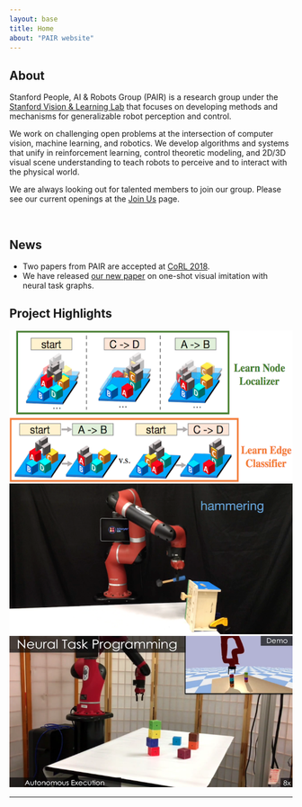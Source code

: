 ```yaml
---
layout: base
title: Home
about: "PAIR website"
---
```


<!-- Page Content -->
<div class="container-fluid">
  <div class="container">
    <div class="row mar-top-20">
      <div class="col-md-6 img-portfolio">
        <h2 class="page-header-dark">About</h2>
        <p>
            Stanford People, AI & Robots Group (PAIR) is a research group under the <a href="http://svl.stanford.edu">Stanford Vision & Learning Lab</a> that focuses on developing methods and mechanisms for generalizable robot perception and control.
        </p>
        <p>
            We work on challenging open problems at the intersection of computer vision, machine learning, and robotics. We develop algorithms and systems that unify in reinforcement learning, control theoretic modeling, and 2D/3D visual scene understanding to teach robots to perceive and to interact with the physical world.
        </p>
        <p>
            We are always looking out for talented members to join our group. Please see our current openings at the <a href="{{ site.url }}/join">Join Us</a> page.
        </p>
      </div>
      <div class="col-md-6">
          <a href="{{ site.url }}/img/jumbotron/group_original.jpg">
            <img class="img-responsive" src="{{ site.url }}/img/jumbotron/group.jpg" alt="">
          </a>
      </div>
    </div>
  </div>
</div>

<div class="container">
  <!-- Portfolio Section -->
  <div class="row">
      <div class="col-lg-12">
          <h2 class="page-header">News</h2>
          <ul class="news-list">
            <li>Two papers from PAIR are accepted at <a href="http://www.robot-learning.org/">CoRL 2018</a>.</li>
            <li>We have released <a href="publications">our new paper</a> on one-shot visual imitation with neural task graphs.</li>
          </ul>
      </div>
  </div>
</div>

<div class="container">
  <!-- Portfolio Section -->
  <div class="row">
      <div class="col-lg-12">
          <h2 class="page-header">Project Highlights</h2>
      </div>
      <div class="col-md-4">
          <a href="https://arxiv.org/abs/1807.03480">
            <img class="img-responsive img-hover" src="./img/project_thumbs/750x400/neural_task_graph.png" alt="">
          </a>
      </div>
      <div class="col-md-4">
          <a href="https://sites.google.com/view/task-oriented-grasp">
              <img class="img-responsive img-hover" src="./img/project_thumbs/750x400/task_oriented_grasping.png" alt="">
          </a>
      </div>
      <div class="col-md-4">
          <a href="https://stanfordvl.github.io/ntp/">
            <img class="img-responsive img-hover" src="./img/project_thumbs/750x400/neural_task_programming.png" alt="">
          </a>
      </div>
  </div>
  <!-- /.row -->


  <hr>

  <!-- Call to Action Section -->
  <!-- <div class="well">
      <div class="row">
          <div class="col-md-8">
              <p>We are actively pursuing several clinical and artificial intelligence projects across the entire healthcare system.
                  We focus both on clinical outcomes, health improvements, and academic insights.</p>
          </div>
          <div class="col-md-4">
              <a class="btn btn-lg btn-default btn-block" href="projects/index.php">See our projects &nbsp;<i class="fa fa-caret-right" aria-hidden="true"></i></a>
          </div>
      </div>
  </div> -->

</div>
<!-- /.container -->
